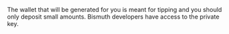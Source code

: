 The wallet that will be generated for you is meant for tipping and you should only deposit small amounts. Bismuth developers have access to the private key.